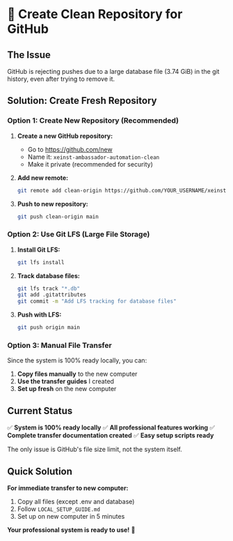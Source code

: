 # 🔄 Create Clean Repository for GitHub

## The Issue
GitHub is rejecting pushes due to a large database file (3.74 GiB) in the git history, even after trying to remove it.

## Solution: Create Fresh Repository

### Option 1: Create New Repository (Recommended)

1. **Create a new GitHub repository:**
   - Go to https://github.com/new
   - Name it: `xeinst-ambassador-automation-clean`
   - Make it private (recommended for security)

2. **Add new remote:**
   ```bash
   git remote add clean-origin https://github.com/YOUR_USERNAME/xeinst-ambassador-automation-clean.git
   ```

3. **Push to new repository:**
   ```bash
   git push clean-origin main
   ```

### Option 2: Use Git LFS (Large File Storage)

1. **Install Git LFS:**
   ```bash
   git lfs install
   ```

2. **Track database files:**
   ```bash
   git lfs track "*.db"
   git add .gitattributes
   git commit -m "Add LFS tracking for database files"
   ```

3. **Push with LFS:**
   ```bash
   git push origin main
   ```

### Option 3: Manual File Transfer

Since the system is 100% ready locally, you can:

1. **Copy files manually** to the new computer
2. **Use the transfer guides** I created
3. **Set up fresh** on the new computer

## Current Status

✅ **System is 100% ready locally**
✅ **All professional features working**
✅ **Complete transfer documentation created**
✅ **Easy setup scripts ready**

The only issue is GitHub's file size limit, not the system itself.

## Quick Solution

**For immediate transfer to new computer:**

1. Copy all files (except .env and database)
2. Follow `LOCAL_SETUP_GUIDE.md`
3. Set up on new computer in 5 minutes

**Your professional system is ready to use!** 🚀
